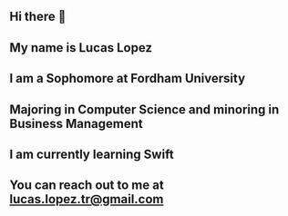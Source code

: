 ## Hi there 👋
## My name is Lucas Lopez
## I am a Sophomore at Fordham University
## Majoring in Computer Science and minoring in Business Management
## I am currently learning Swift
## You can reach out to me at lucas.lopez.tr@gmail.com

<!--
**lucastricanico/lucastricanico** is a ✨ _special_ ✨ repository because its `README.md` (this file) appears on your GitHub profile.

Here are some ideas to get you started:

- 🔭 I’m currently working on ...
- 🌱 I’m currently learning ...
- 👯 I’m looking to collaborate on ...
- 🤔 I’m looking for help with ...
- 💬 Ask me about ...
- 📫 How to reach me: ...
- 😄 Pronouns: ...
- ⚡ Fun fact: ...
-->
